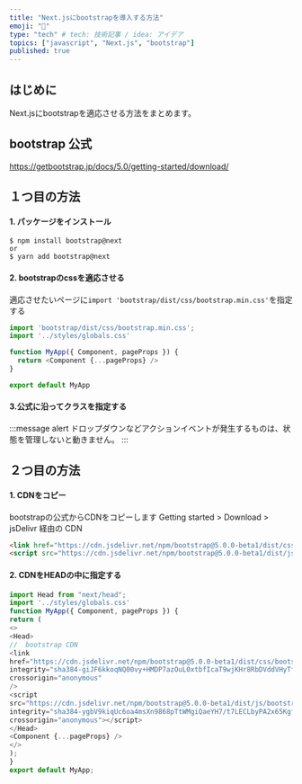 ```yaml
---
title: "Next.jsにbootstrapを導入する方法"
emoji: "💬"
type: "tech" # tech: 技術記事 / idea: アイデア
topics: ["javascript", "Next.js", "bootstrap"]
published: true
---
```

## はじめに
Next.jsにbootstrapを適応させる方法をまとめます。

## bootstrap 公式
https://getbootstrap.jp/docs/5.0/getting-started/download/


## １つ目の方法

#### 1. パッケージをインストール
```
$ npm install bootstrap@next
or
$ yarn add bootstrap@next
```

#### 2. bootstrapのcssを適応させる

適応させたいページに`import 'bootstrap/dist/css/bootstrap.min.css'`を指定する
```js:_app.js
import 'bootstrap/dist/css/bootstrap.min.css';
import '../styles/globals.css'

function MyApp({ Component, pageProps }) {
  return <Component {...pageProps} />
}

export default MyApp
```

#### 3.公式に沿ってクラスを指定する

:::message alert
ドロップダウンなどアクションイベントが発生するものは、状態を管理しないと動きません。
:::

## ２つ目の方法
#### 1. CDNをコピー
bootstrapの公式からCDNをコピーします
Getting started > Download > jsDelivr 経由の CDN 

```html
<link href="https://cdn.jsdelivr.net/npm/bootstrap@5.0.0-beta1/dist/css/bootstrap.min.css" rel="stylesheet" integrity="sha384-giJF6kkoqNQ00vy+HMDP7azOuL0xtbfIcaT9wjKHr8RbDVddVHyTfAAsrekwKmP1" crossorigin="anonymous">
<script src="https://cdn.jsdelivr.net/npm/bootstrap@5.0.0-beta1/dist/js/bootstrap.bundle.min.js" integrity="sha384-ygbV9kiqUc6oa4msXn9868pTtWMgiQaeYH7/t7LECLbyPA2x65Kgf80OJFdroafW" crossorigin="anonymous"></script>
```

#### 2. CDNをHEADの中に指定する

```js:_app.js
import Head from "next/head";
import '../styles/globals.css'
function MyApp({ Component, pageProps }) {
return (
<>
<Head>
//  bootstrap CDN
<link
href="https://cdn.jsdelivr.net/npm/bootstrap@5.0.0-beta1/dist/css/bootstrap.min.css" rel="stylesheet"
integrity="sha384-giJF6kkoqNQ00vy+HMDP7azOuL0xtbfIcaT9wjKHr8RbDVddVHyTfAAsrekwKmP1"
crossorigin="anonymous" 
/>
<script
src="https://cdn.jsdelivr.net/npm/bootstrap@5.0.0-beta1/dist/js/bootstrap.bundle.min.js"
integrity="sha384-ygbV9kiqUc6oa4msXn9868pTtWMgiQaeYH7/t7LECLbyPA2x65Kgf80OJFdroafW"
crossorigin="anonymous"></script>
</Head>
<Component {...pageProps} />
</>
);
}
export default MyApp;
```
